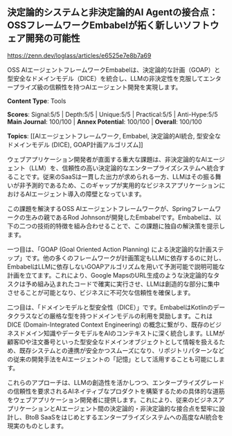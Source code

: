 ## 決定論的システムと非決定論的AI Agentの接合点：OSSフレームワークEmbabelが拓く新しいソフトウェア開発の可能性

https://zenn.dev/loglass/articles/e6525e7e8b7a69

OSS AIエージェントフレームワークEmbabelは、決定論的な計画（GOAP）と型安全なドメインモデル（DICE）を統合し、LLMの非決定性を克服してエンタープライズ級の信頼性を持つAIエージェント開発を実現します。

**Content Type**: Tools

**Scores**: Signal:5/5 | Depth:5/5 | Unique:5/5 | Practical:5/5 | Anti-Hype:5/5
**Main Journal**: 100/100 | **Annex Potential**: 100/100 | **Overall**: 100/100

**Topics**: [[AIエージェントフレームワーク, Embabel, 決定論的AI統合, 型安全なドメインモデル (DICE), GOAP計画アルゴリズム]]

ウェブアプリケーション開発者が直面する重大な課題は、非決定論的なAIエージェント（LLM）を、信頼性の高い決定論的なエンタープライズシステムへ統合することです。従来のSaaSは一貫した出力が求められる一方、LLMはその振る舞いが非予測的であるため、このギャップが実用的なビジネスアプリケーションにおけるAIエージェント導入の障壁となっています。

この課題を解決するOSS AIエージェントフレームワークが、Springフレームワークの生みの親であるRod Johnsonが開発したEmbabelです。Embabelは、以下の二つの技術的特徴を組み合わせることで、この課題に独自の解決策を提示します。

一つ目は、「GOAP (Goal Oriented Action Planning) による決定論的な計画ステップ」です。他の多くのフレームワークが計画策定もLLMに依存するのに対し、EmbabelはLLMに依存しないGOAPアルゴリズムを用いて予測可能で説明可能な計画を立てます。これにより、Google MapsのURL生成のような決定論的なタスクは予め組み込まれたコードで確実に実行させ、LLMは創造的な部分に集中させることが可能となり、ビジネスに不可欠な信頼性を確保します。

二つ目は、「ドメインモデルと型安全性（DICE）」です。EmbabelはKotlinのデータクラスなどの厳格な型を持つドメインモデルの利用を奨励します。これはDICE (Domain-Integrated Context Engineering) の概念に繋がり、既存のビジネスドメイン知識やデータモデルをAIのコンテキストに深く統合します。LLMが顧客IDや注文番号といった型安全なドメインオブジェクトとして情報を扱えるため、既存システムとの連携が安全かつスムーズになり、リポジトリパターンなどの従来の開発手法をAIエージェントの「記憶」として活用することも可能にします。

これらのアプローチは、LLMの創造性を活かしつつ、エンタープライズグレードの信頼性を要求されるAIネイティブなプロダクトを構築するための具体的な道筋をウェブアプリケーション開発者に提供します。これにより、従来のビジネスアプリケーションとAIエージェント間の決定論的・非決定論的な接合点を堅牢に設計し、BtoB SaaSをはじめとするエンタープライズシステムへの高度なAI統合を現実のものとします。